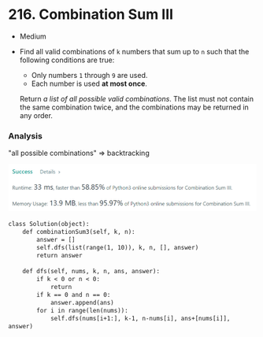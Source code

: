 # 216. Combination Sum III

* Medium
*   Find all valid combinations of `k` numbers that sum up to `n` such that the following conditions are true:

    * Only numbers `1` through `9` are used.
    * Each number is used **at most once**.

    Return _a list of all possible valid combinations_. The list must not contain the same combination twice, and the combinations may be returned in any order.

### Analysis&#x20;

"all possible combinations"  => backtracking

![](<../../../../.gitbook/assets/image (4).png>)

```
class Solution(object):
    def combinationSum3(self, k, n):
        answer = []
        self.dfs(list(range(1, 10)), k, n, [], answer)
        return answer
    
    def dfs(self, nums, k, n, ans, answer):
        if k < 0 or n < 0:
            return 
        if k == 0 and n == 0:
            answer.append(ans)
        for i in range(len(nums)):
            self.dfs(nums[i+1:], k-1, n-nums[i], ans+[nums[i]], answer)
```
